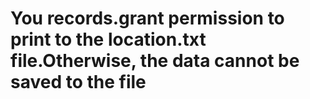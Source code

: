 # You records.grant permission to print to the location.txt file.Otherwise, the data cannot be saved to the file



